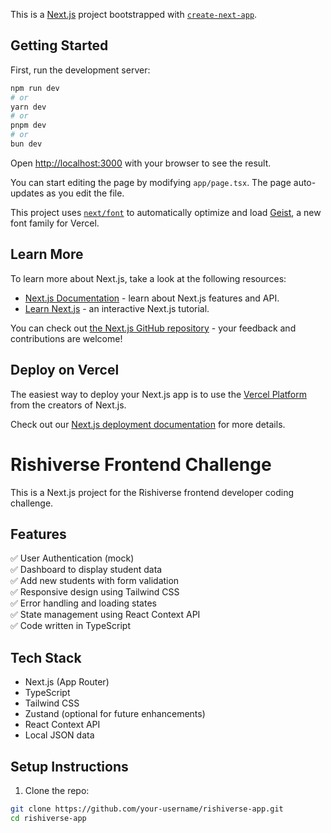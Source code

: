 This is a [Next.js](https://nextjs.org) project bootstrapped with [`create-next-app`](https://nextjs.org/docs/app/api-reference/cli/create-next-app).

## Getting Started

First, run the development server:

```bash
npm run dev
# or
yarn dev
# or
pnpm dev
# or
bun dev
```

Open [http://localhost:3000](http://localhost:3000) with your browser to see the result.

You can start editing the page by modifying `app/page.tsx`. The page auto-updates as you edit the file.

This project uses [`next/font`](https://nextjs.org/docs/app/building-your-application/optimizing/fonts) to automatically optimize and load [Geist](https://vercel.com/font), a new font family for Vercel.

## Learn More

To learn more about Next.js, take a look at the following resources:

- [Next.js Documentation](https://nextjs.org/docs) - learn about Next.js features and API.
- [Learn Next.js](https://nextjs.org/learn) - an interactive Next.js tutorial.

You can check out [the Next.js GitHub repository](https://github.com/vercel/next.js) - your feedback and contributions are welcome!

## Deploy on Vercel

The easiest way to deploy your Next.js app is to use the [Vercel Platform](https://vercel.com/new?utm_medium=default-template&filter=next.js&utm_source=create-next-app&utm_campaign=create-next-app-readme) from the creators of Next.js.

Check out our [Next.js deployment documentation](https://nextjs.org/docs/app/building-your-application/deploying) for more details.

# Rishiverse Frontend Challenge

This is a Next.js project for the Rishiverse frontend developer coding challenge.

## Features

✅ User Authentication (mock)  
✅ Dashboard to display student data  
✅ Add new students with form validation  
✅ Responsive design using Tailwind CSS  
✅ Error handling and loading states  
✅ State management using React Context API  
✅ Code written in TypeScript  

## Tech Stack

- Next.js (App Router)
- TypeScript
- Tailwind CSS
- Zustand (optional for future enhancements)
- React Context API
- Local JSON data

## Setup Instructions

1. Clone the repo:

```bash
git clone https://github.com/your-username/rishiverse-app.git
cd rishiverse-app
